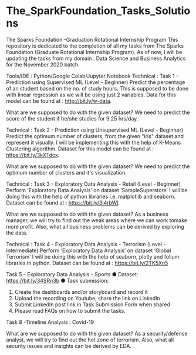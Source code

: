 # The_SparkFoundation_Tasks_Solutions

The Sparks Foundation -Graduation Rotational Internship Program
This repository is dedicated to the completion of all my tasks from The Sparks Foundation (Graduate Rotational Internship Program). As of now, I will be updating the tasks from my domain : Data Science and Business Analytics for the November 2020 batch.

Tools/IDE : Python/Google Colab/Jupyter Notebook
Technical : Task 1 - Prediction using Supervised ML (Level - Beginner)
Predict the percentage of an student based on the no. of study hours.
This is supposed to be done with linear regression as we will be using just 2 variables. Data for this model can be found at : http://bit.ly/w-data.

What are we supposed to do with the given dataset?
We need to predict the score of the student if he/she studies for 9.25 hrs/day.

Technical : Task 2 - Prediction using Unsupervised ML (Level - Beginner)
Predict the optimum number of clusters, from the given "iris" dataset and represent it visually.
I will be implementing this with the help of K-Means Clustering algorithm. Dataset for this model can be found at : https://bit.ly/3kXTdox.

What are we supposed to do with the given dataset?
We need to predict the optimum number of clusters and it's visualization.

Technical : Task 3 - Exploratory Data Analysis - Retail (Level - Beginner)
Perform ‘Exploratory Data Analysis’ on dataset ‘SampleSuperstore’
I will be doing this with the help of python libraries i.e. matplotlib and seaborn. Dataset can be found at : https://bit.ly/3i4rbWl.

What are we supposed to do with the given dataset?
As a business manager, we will try to find out the weak areas where we can work tomake more profit. Also, what all business problems can be derived by exploring the data.

Technical : Task 4 - Exploratory Data Analysis - Terrorism (Level - Intermediate)
Perform ‘Exploratory Data Analysis’ on dataset ‘Global Terrorism’
I will be doing this with the help of seaborn, plotly and folium libraries in python. Dataset can be found at : https://bit.ly/2TK5Xn5


Task 5 - Exploratory Data Analysis - Sports
● Dataset: https://bit.ly/34SRn3b
● Task submission:
1. Create the dashboards and/or storyboard and record it
2. Upload the recording on Youtube, share the link on LinkedIn
3. Submit LinkedIn post link in Task Submission Form when shared
4. Please read FAQs on how to submit the tasks.

Task 8 -Timeline Analysis : Covid-19

 
What are we supposed to do with the given dataset?
As a security/defense analyst, we will try to find out the hot zone of terrorism. Also, what all security issues and insights can be derived by EDA.
 
